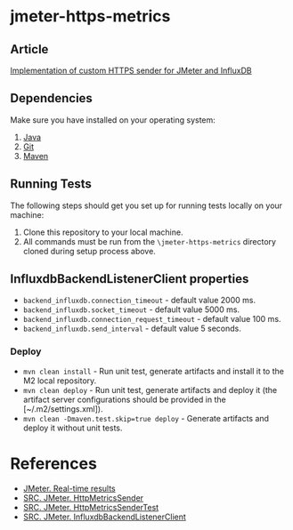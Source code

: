 # jmeter-https-metrics

## Article
[Implementation of custom HTTPS sender for JMeter and InfluxDB](./doc/implementation_of_custom_https_metric_sender.md)

## Dependencies
Make sure you have installed on your operating system:<br/>
1. [Java](http://www.java.com/) 
2. [Git](https://git-scm.com/)
3. [Maven](https://maven.apache.org/)


## Running Tests
The following steps should get you set up for running tests locally on your machine:

1. Clone this repository to your local machine.<br/>
2. All commands must be run from the `\jmeter-https-metrics` directory cloned during setup process above.<br/>

## InfluxdbBackendListenerClient properties

* `backend_influxdb.connection_timeout` - default value 2000 ms.
* `backend_influxdb.socket_timeout` - default value 5000 ms.
* `backend_influxdb.connection_request_timeout` - default value 100 ms.
* `backend_influxdb.send_interval` - default value 5 seconds.



### Deploy

* `mvn clean install` - Run unit test, generate artifacts and install it to the M2 local repository.
* `mvn clean deploy` - Run unit test, generate artifacts and deploy it (the artifact server configurations should be provided in the [~/.m2/settings.xml]).
* `mvn clean -Dmaven.test.skip=true deploy` - Generate artifacts and deploy it without unit tests.


# References
- [JMeter. Real-time results](https://jmeter.apache.org/usermanual/realtime-results.html)
- [SRC. JMeter. HttpMetricsSender](https://github.com/apache/jmeter/blob/master/src/components/src/main/java/org/apache/jmeter/visualizers/backend/influxdb/HttpMetricsSender.java)
- [SRC. JMeter. HttpMetricsSenderTest](https://github.com/apache/jmeter/blob/master/src/components/src/test/java/org/apache/jmeter/visualizers/backend/influxdb/HttpMetricsSenderTest.java)
- [SRC. JMeter. InfluxdbBackendListenerClient](https://github.com/apache/jmeter/blob/master/src/components/src/main/java/org/apache/jmeter/visualizers/backend/influxdb/InfluxdbBackendListenerClient.java)